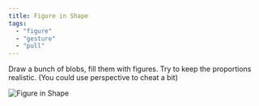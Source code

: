 ```yaml
---
title: Figure in Shape
tags:
  - "figure"
  - "gesture"
  - "pull"
---
```


Draw a bunch of blobs, fill them with figures. Try to keep the proportions realistic.
(You could use perspective to cheat a bit)

![Figure in Shape](https://live.staticflickr.com/65535/51160345940_0009d6158d_k.jpg)
